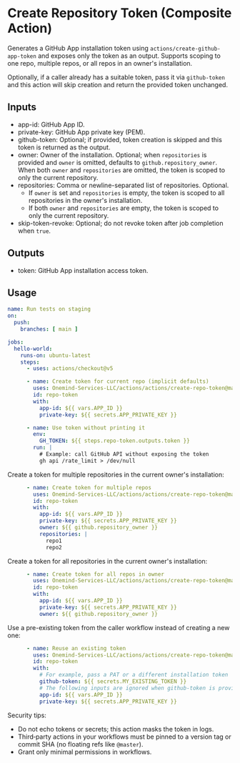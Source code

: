 # Create Repository Token (Composite Action)

Generates a GitHub App installation token using `actions/create-github-app-token` and exposes only the token as an output. Supports scoping to one repo, multiple repos, or all repos in an owner's installation.

Optionally, if a caller already has a suitable token, pass it via `github-token` and this action will skip creation and return the provided token unchanged.

## Inputs

- app-id: GitHub App ID.
- private-key: GitHub App private key (PEM).
- github-token: Optional; if provided, token creation is skipped and this token is returned as the output.
- owner: Owner of the installation. Optional; when `repositories` is provided and `owner` is omitted, defaults to `github.repository_owner`. When both `owner` and `repositories` are omitted, the token is scoped to only the current repository.
- repositories: Comma or newline-separated list of repositories. Optional.
  - If `owner` is set and `repositories` is empty, the token is scoped to all repositories in the owner's installation.
  - If both `owner` and `repositories` are empty, the token is scoped to only the current repository.
- skip-token-revoke: Optional; do not revoke token after job completion when `true`.

## Outputs

- token: GitHub App installation access token.

## Usage

```yaml
name: Run tests on staging
on:
  push:
    branches: [ main ]

jobs:
  hello-world:
    runs-on: ubuntu-latest
    steps:
      - uses: actions/checkout@v5

      - name: Create token for current repo (implicit defaults)
        uses: Onemind-Services-LLC/actions/actions/create-repo-token@master
        id: repo-token
        with:
          app-id: ${{ vars.APP_ID }}
          private-key: ${{ secrets.APP_PRIVATE_KEY }}

      - name: Use token without printing it
        env:
          GH_TOKEN: ${{ steps.repo-token.outputs.token }}
        run: |
          # Example: call GitHub API without exposing the token
          gh api /rate_limit > /dev/null
```

Create a token for multiple repositories in the current owner's installation:

```yaml
      - name: Create token for multiple repos
        uses: Onemind-Services-LLC/actions/actions/create-repo-token@master
        id: repo-token
        with:
          app-id: ${{ vars.APP_ID }}
          private-key: ${{ secrets.APP_PRIVATE_KEY }}
          owner: ${{ github.repository_owner }}
          repositories: |
            repo1
            repo2
```

Create a token for all repositories in the current owner's installation:

```yaml
      - name: Create token for all repos in owner
        uses: Onemind-Services-LLC/actions/actions/create-repo-token@master
        id: repo-token
        with:
          app-id: ${{ vars.APP_ID }}
          private-key: ${{ secrets.APP_PRIVATE_KEY }}
          owner: ${{ github.repository_owner }}
```

Use a pre-existing token from the caller workflow instead of creating a new one:

```yaml
      - name: Reuse an existing token
        uses: Onemind-Services-LLC/actions/actions/create-repo-token@master
        id: repo-token
        with:
          # For example, pass a PAT or a different installation token
          github-token: ${{ secrets.MY_EXISTING_TOKEN }}
          # The following inputs are ignored when github-token is provided
          app-id: ${{ vars.APP_ID }}
          private-key: ${{ secrets.APP_PRIVATE_KEY }}
```

Security tips:
- Do not echo tokens or secrets; this action masks the token in logs.
- Third‑party actions in your workflows must be pinned to a version tag or commit SHA (no floating refs like `@master`).
- Grant only minimal permissions in workflows.
